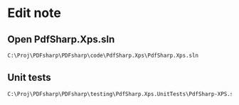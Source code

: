 # Edit note

## Open PdfSharp.Xps.sln

```txt
C:\Proj\PDFsharp\PDFsharp\code\PdfSharp.Xps\PdfSharp.Xps.sln
```

## Unit tests

```txt
C:\Proj\PDFsharp\PDFsharp\testing\PdfSharp.Xps.UnitTests\PdfSharp-XPS.sln
```
